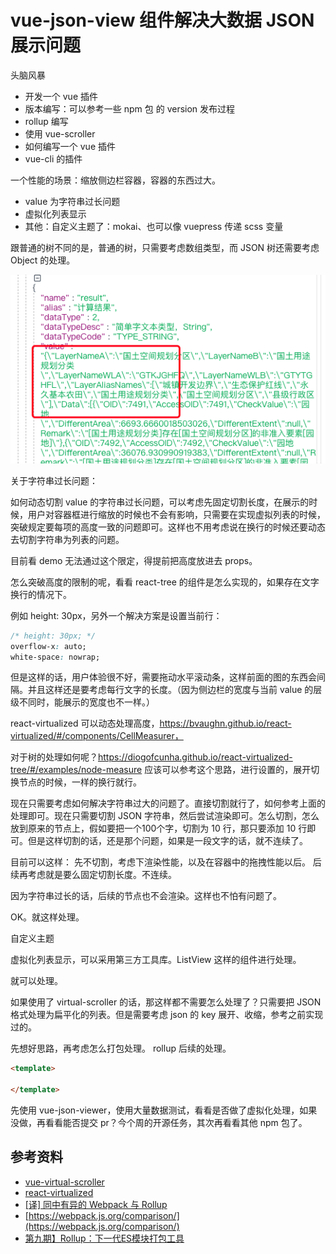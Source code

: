 # vue-json-view 组件解决大数据 JSON 展示问题

头脑风暴
- 开发一个 vue 插件
- 版本编写：可以参考一些 npm 包 的 version 发布过程
- rollup 编写
- 使用 vue-scroller
- 如何编写一个 vue 插件
- vue-cli 的插件

一个性能的场景：缩放侧边栏容器，容器的东西过大。

- value 为字符串过长问题
- 虚拟化列表显示
- 其他：自定义主题了：mokai、也可以像 vuepress 传递 scss 变量

跟普通的树不同的是，普通的树，只需要考虑数组类型，而 JSON 树还需要考虑 Object 的处理。

![](../.vuepress/public/images/2020-08-06-18-28-04-json-view.png)

关于字符串过长问题：

如何动态切割 value 的字符串过长问题，可以考虑先固定切割长度，在展示的时候，用户对容器框进行缩放的时候也不会有影响，只需要在实现虚拟列表的时候，突破规定要每项的高度一致的问题即可。这样也不用考虑说在换行的时候还要动态去切割字符串为列表的问题。

目前看 demo 无法通过这个限定，得提前把高度放进去 props。

怎么突破高度的限制的呢，看看 react-tree 的组件是怎么实现的，如果存在文字换行的情况下。

<!-- storybook？在线 demo -->

例如 height: 30px，另外一个解决方案是设置当前行：

```css
/* height: 30px; */
overflow-x: auto;
white-space: nowrap;
```

但是这样的话，用户体验很不好，需要拖动水平滚动条，这样前面的图的东西会间隔。并且这样还是要考虑每行文字的长度。（因为侧边栏的宽度与当前 value 的层级不同时，能展示的宽度也不一样。）

react-virtualized 可以动态处理高度，https://bvaughn.github.io/react-virtualized/#/components/CellMeasurer，

对于树的处理如何呢？https://diogofcunha.github.io/react-virtualized-tree/#/examples/node-measure 应该可以参考这个思路，进行设置的，展开切换节点的时候，一样的换行就行。

现在只需要考虑如何解决字符串过大的问题了。直接切割就行了，如何参考上面的处理即可。现在只需要切割 JSON 字符串，然后尝试渲染即可。怎么切割，怎么放到原来的节点上，假如要把一个100个字，切割为 10 行，那只要添加 10 行即可。但是这样切割的话，还是那个问题，如果是一段文字的话，就不连续了。

目前可以这样：
先不切割，考虑下渲染性能，以及在容器中的拖拽性能以后。
后续再考虑就是要么固定切割长度。不连续。

因为字符串过长的话，后续的节点也不会渲染。这样也不怕有问题了。

OK。就这样处理。

自定义主题

虚拟化列表显示，可以采用第三方工具库。ListView 这样的组件进行处理。

就可以处理。

如果使用了 virtual-scroller 的话，那这样都不需要怎么处理了？只需要把 JSON 格式处理为扁平化的列表。但是需要考虑 json 的 key 展开、收缩，参考之前实现过的。

先想好思路，再考虑怎么打包处理。 rollup 后续的处理。

```html
<template>

</template>
```

先使用 vue-json-viewer，使用大量数据测试，看看是否做了虚拟化处理，如果没做，再看看能否提交 pr？今个周的开源任务，其次再看看其他 npm 包了。

## 参考资料

- [vue-virtual-scroller](https://www.npmjs.com/package/vue-virtual-scroller)
- [react-virtualized](https://www.npmjs.com/package/react-virtualized)
- [[译] 同中有异的 Webpack 与 Rollup](https://juejin.im/post/6844903473700405261)
- [https://webpack.js.org/comparison/](https://webpack.js.org/comparison/)
- [第九期】Rollup：下一代ES模块打包工具](https://zhuanlan.zhihu.com/p/75717476)